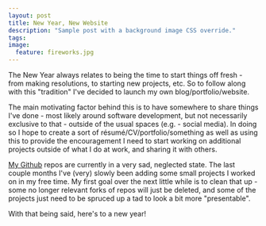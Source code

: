 ```yaml
---
layout: post
title: New Year, New Website
description: "Sample post with a background image CSS override."
tags:
image:
  feature: fireworks.jpg
---
```


The New Year always relates to being the time to start things off fresh - from making resolutions, to starting new projects, etc. So to follow along with this "tradition" I've decided to launch my own blog/portfolio/website.  
<!--break-->

The main motivating factor behind this is to have somewhere to share things I've done - most likely around software development, but not necessarily exclusive to that - outside of the usual spaces (e.g. - social media). In doing so I hope to create a sort of résumé/CV/portfolio/something as well as using this to provide the encouragement I need to start working on additional projects outside of what I do at work, and sharing it with others.

[My Github](https://github.com/merrington/) repos are currently in a very sad, neglected state. The last couple months I've (very) slowly been adding some small projects I worked on in my free time. My first goal over the next little while is to clean that up - some no longer relevant forks of repos will just be deleted, and some of the projects just need to be spruced up a tad to look a bit more "presentable".  

With that being said, here's to a new year!
